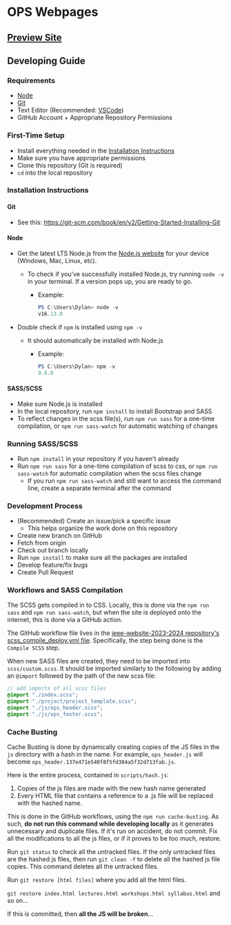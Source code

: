 # OPS Webpages

## [Preview Site](https://uci-ieee.github.io/ops-webpages-2023-2024/)

## Developing Guide

### Requirements

- [Node](#node)
- [Git](#git)
- Text Editor (Recommended: [VSCode](https://code.visualstudio.com/))
- GitHub Account + Appropriate Repository Permissions

### First-Time Setup

- Install everything needed in the [Installation Instructions](#installation-instructions)
- Make sure you have appropriate permissions
- Clone this repository (Git is required)
- `cd` into the local repository

### Installation Instructions

#### Git

- See this: <https://git-scm.com/book/en/v2/Getting-Started-Installing-Git>

#### Node

- Get the latest LTS Node.js from the [Node.js website](https://nodejs.org/en/download) for your device (Windows, Mac, Linux, etc).

  - To check if you've successfully installed Node.js, try running `node -v` in your terminal. If a version pops up, you are ready to go.

    - Example:

      ```Powershell
      PS C:\Users\Dylan> node -v
      v16.13.0
      ```

- Double check if `npm` is installed using `npm -v`

  - It should automatically be installed with Node.js

    - Example:

      ```Powershell
      PS C:\Users\Dylan> npm -v
      9.6.0
      ```

#### SASS/SCSS

- Make sure Node.js is installed
- In the local repository, run `npm install` to install Bootstrap and SASS
- To reflect changes in the scss file(s), run `npm run sass` for a one-time compilation, or `npm run sass-watch` for automatic watching of changes

### Running SASS/SCSS

- Run `npm install` in your repository if you haven't already
- Run `npm run sass` for a one-time compilation of scss to css, or `npm run sass-watch` for automatic compilation when the scss files change
  - If you run `npm run sass-watch` and still want to access the command line, create a separate terminal after the command

### Development Process

- (Recommended) Create an issue/pick a specific issue
  - This helps organize the work done on this repository
- Create new branch on GitHub
- Fetch from origin
- Check out branch locally
- Run `npm install` to make sure all the packages are installed
- Develop feature/fix bugs
- Create Pull Request

### Workflows and SASS Compilation
The SCSS gets compiled in to CSS. Locally, this is done via the `npm run sass` and `npm run sass-watch`, but when the site is deployed onto the internet, this is done via a GitHub action.

The GitHub workflow file lives in the [ieee-website-2023-2024 repository's scss_compile_deploy.yml file](https://github.com/uci-ieee/ieee-website-2023-2024/blob/main/.github/workflows/scss_compile_deploy.yml). Specifically, the step being done is the `Compile SCSS` step.

When new SASS files are created, they need to be imported into `scss/custom.scss`. It should be imported similarly to the following by adding an `@import` followed by the path of the new scss file:

```scss
// add imports of all scss files
@import "./index.scss";
@import "./project/project_template.scss";
@import "./js/ops_header.scss";
@import "./js/ops_footer.scss";
```

### Cache Busting
Cache Busting is done by dynamically creating copies of the JS files in the `js` directory with a hash in the name. For example, `ops_header.js` will become `ops_header.137e471e540f8f5fd304a5f32d713fab.js`.

Here is the entire process, contained in `scripts/hash.js`:
1. Copies of the js files are made with the new hash name generated
2. Every HTML file that contains a reference to a .js file will be replaced with the hashed name. 

This is done in the GitHub workflows, using the `npm run cache-busting`. As such,  **do not run this command while developing locally** as it generates unnecessary and duplicate files. If it's run on accident, do not commit. Fix all the modifications to all the js files, or if it proves to be too much, restore.

Run `git status` to check all the untracked files. If the only untracked files are the hashed js files, then run `git clean -f` to delete all the hashed js file copies. This command deletes all the untracked files.

Run `git restore [html files]` where you add all the html files.

`git restore index.html lectures.html workshops.html syllabus.html` and so on...

If this is committed, then **all the JS will be broken**...
